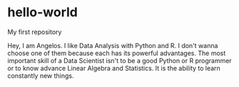 # hello-world
My first repository

Hey, I am Angelos. I like Data Analysis with Python and R. I don't wanna choose one of them because
each has its powerful advantages. The most important skill of a Data Scientist isn't to be a good Python
or R programmer or to know advance Linear Algebra and Statistics. It is the ability to learn constantly new things.
